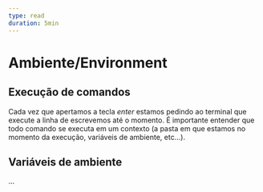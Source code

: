 ```yaml
---
type: read
duration: 5min
---
```


# Ambiente/Environment

## Execução de comandos

Cada vez que apertamos a tecla _enter_ estamos pedindo ao terminal que execute a
linha de escrevemos até o momento. É importante entender que todo comando se
executa em um contexto (a pasta em que estamos no momento da execução, variáveis
de ambiente, etc...).

## Variáveis de ambiente

...
